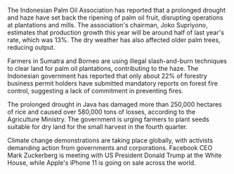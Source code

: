 The Indonesian Palm Oil Association has reported that a prolonged drought and haze have set back the ripening of palm oil fruit, disrupting operations at plantations and mills. The association's chairman, Joko Supriyono, estimates that production growth this year will be around half of last year's rate, which was 13%. The dry weather has also affected older palm trees, reducing output.

Farmers in Sumatra and Borneo are using illegal slash-and-burn techniques to clear land for palm oil plantations, contributing to the haze. The Indonesian government has reported that only about 22% of forestry business permit holders have submitted mandatory reports on forest fire control, suggesting a lack of commitment in preventing fires.

The prolonged drought in Java has damaged more than 250,000 hectares of rice and caused over 580,000 tons of losses, according to the Agriculture Ministry. The government is urging farmers to plant seeds suitable for dry land for the small harvest in the fourth quarter.

Climate change demonstrations are taking place globally, with activists demanding action from governments and corporations. Facebook CEO Mark Zuckerberg is meeting with US President Donald Trump at the White House, while Apple's iPhone 11 is going on sale across the world.